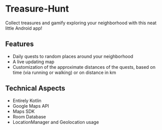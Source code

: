 # Treasure-Hunt
Collect treasures and gamify exploring your neighborhood with this neat little Android app!

## Features
- Daily quests to random places around your neighborhood
- A live updating map
- Customization of the approximate distances of the quests, based on time (via running or walking) or on distance in km

## Technical Aspects
- Entirely Kotlin
- Google Maps API
- Maps SDK
- Room Database
- LocationManager and Geolocation usage
